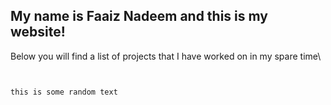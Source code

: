 ## My name is Faaiz Nadeem and this is my website!

Below you will find a list of projects that I have worked on in my spare time\

```


this is some random text


```
